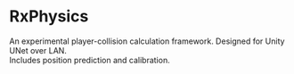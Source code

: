 # RxPhysics

An experimental player-collision calculation framework. Designed for Unity UNet over LAN.<br/>
Includes position prediction and calibration.
